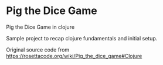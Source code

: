 # Pig the Dice Game
Pig the Dice Game in clojure

Sample project to recap clojure fundamentals and initial setup.

Original source code from https://rosettacode.org/wiki/Pig_the_dice_game#Clojure
